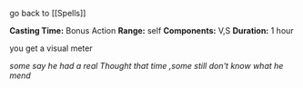 go back to [[Spells]]

**Casting Time:** Bonus Action
**Range:** self
**Components:** V,S
**Duration:** 1 hour

you get a visual meter





*some say he had a real Thought that time ,some still don't know what he mend* 